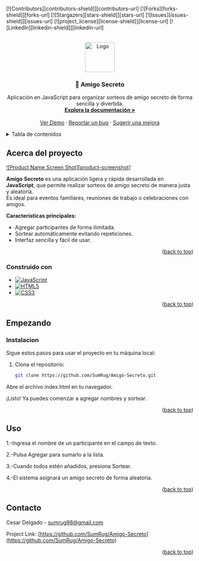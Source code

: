 
<a id="readme-top"></a>

[![Contributors][contributors-shield]][contributors-url]
[![Forks][forks-shield]][forks-url]
[![Stargazers][stars-shield]][stars-url]
[![Issues][issues-shield]][issues-url]
[![project_license][license-shield]][license-url]
[![LinkedIn][linkedin-shield]][linkedin-url]



<!-- PROJECT LOGO -->
<br />
<div align="center">
  <a href="https://github.com/github_username/repo_name">
    <img src="images/logo.png" alt="Logo" width="80" height="80">
  </a>

<h3 align="center">🎁 Amigo Secreto</h3>
<p align="center">
  Aplicación en JavaScript para organizar sorteos de amigo secreto de forma sencilla y divertida.
    <br />
    <a href="https://github.com/SumRug/Amigo-Secreto"><strong>Explora la documentación »</strong></a>
    <br />
    <br />
    <a href="https://github.com/SumRug/Amigo-Secreto">Ver Demo</a>
    &middot;
    <a href="https://github.com/SumRug/Amigo-Secreto/issues/new?labels=bug&template=bug-report---.md">Reportar un bug</a>
    &middot;
    <a href="https://github.com/SumRug/Amigo-Secreto/issues/new?labels=enhancement&template=feature-request---.md">Sugerir una mejora</a>
  </p>
</div>


<!-- TABLE OF CONTENTS -->
<details>
  <summary>Tabla de contenidos</summary>
  <ol>
    <li>
      <a href="#Acerca-del-proyecto">Acerca del proyecto</a>
      <ul>
        <li><a href="#Construido-con">Construido con</a></li>
      </ul>
    </li>
    <li>
      <a href="#Empezando">Empezando</a>
      <ul>
        <li><a href="#Instalacion">Instalación</a></li>
      </ul>
    </li>
    <li><a href="#Uso">Uso</a></li>
    <li><a href="#Contacto">Contacto</a></li>
  </ol>
</details>



<!-- ABOUT THE PROJECT -->
## Acerca del proyecto

[![Product Name Screen Shot][product-screenshot]](https://example.com)

**Amigo Secreto** es una aplicación ligera y rápida desarrollada en **JavaScript**, que permite realizar sorteos de amigo secreto de manera justa y aleatoria.  
Es ideal para eventos familiares, reuniones de trabajo o celebraciones con amigos.

**Características principales:**
- Agregar participantes de forma ilimitada.
- Sortear automáticamente evitando repeticiones.
- Interfaz sencilla y fácil de usar.
<p align="right">(<a href="#readme-top">back to top</a>)</p>



### Construido con

* [![JavaScript][JS]][JS-url]
* [![HTML5][HTML]][HTML-url]
* [![CSS3][CSS]][CSS-url]

<p align="right">(<a href="#readme-top">back to top</a>)</p>



<!-- GETTING STARTED -->
## Empezando


### Instalacion

Sigue estos pasos para usar el proyecto en tu máquina local:

1. Clona el repositorio:
   ```bash
   git clone https://github.com/SumRug/Amigo-Secreto.git
Abre el archivo index.html en tu navegador.

¡Listo! Ya puedes comenzar a agregar nombres y sortear.



<p align="right">(<a href="#readme-top">back to top</a>)</p>



<!-- USAGE EXAMPLES -->
## Uso

1.-Ingresa el nombre de un participante en el campo de texto.

2.-Pulsa Agregar para sumarlo a la lista.

3.-Cuando todos estén añadidos, presiona Sortear.

4.-El sistema asignará un amigo secreto de forma aleatoria.

<p align="right">(<a href="#readme-top">back to top</a>)</p>





<!-- CONTACT -->
## Contacto

Cesar Delgado - sumrug98@gmail.com

Project Link: [https://github.com/SumRug/Amigo-Secreto](https://github.com/SumRug/Amigo-Secreto)

<p align="right">(<a href="#readme-top">back to top</a>)</p>



<!-- MARKDOWN LINKS & IMAGES -->
<!-- https://www.markdownguide.org/basic-syntax/#reference-style-links -->
[JS]: https://img.shields.io/badge/JavaScript-F7DF1E?style=for-the-badge&logo=javascript&logoColor=black
[JS-url]: https://developer.mozilla.org/es/docs/Web/JavaScript
[HTML]: https://img.shields.io/badge/HTML5-E34F26?style=for-the-badge&logo=html5&logoColor=white
[HTML-url]: https://developer.mozilla.org/es/docs/Web/HTML
[CSS]: https://img.shields.io/badge/CSS3-1572B6?style=for-the-badge&logo=css3&logoColor=white
[CSS-url]: https://developer.mozilla.org/es/docs/Web/CSS
[Bootstrap.com]: https://img.shields.io/badge/Bootstrap-563D7C?style=for-the-badge&logo=bootstrap&logoColor=white
[Bootstrap-url]: https://getbootstrap.com
[JQuery.com]: https://img.shields.io/badge/jQuery-0769AD?style=for-the-badge&logo=jquery&logoColor=white
[JQuery-url]: https://jquery.com 

